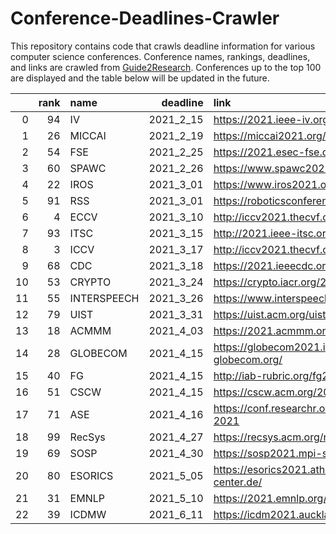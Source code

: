 # Conference-Deadlines-Crawler

This repository contains code that crawls deadline information for various computer science conferences. 
Conference names, rankings, deadlines, and links are crawled from [Guide2Research](https://www.guide2research.com/topconf/).
Conferences up to the top 100 are displayed and the table below will be updated in the future.

|    |   rank | name        |   deadline | link                                     |
|---:|-------:|:------------|-----------:|:-----------------------------------------|
|  0 |     94 | IV          |  2021_2_15 | https://2021.ieee-iv.org/                |
|  1 |     26 | MICCAI      |  2021_2_19 | https://miccai2021.org/en/               |
|  2 |     54 | FSE         |  2021_2_25 | https://2021.esec-fse.org/               |
|  3 |     60 | SPAWC       |  2021_2_26 | https://www.spawc2021.com/               |
|  4 |     22 | IROS        |  2021_3_01 | https://www.iros2021.org/                |
|  5 |     91 | RSS         |  2021_3_01 | https://roboticsconference.org/          |
|  6 |      4 | ECCV        |  2021_3_10 | http://iccv2021.thecvf.com/              |
|  7 |     93 | ITSC        |  2021_3_15 | http://2021.ieee-itsc.org/               |
|  8 |      3 | ICCV        |  2021_3_17 | http://iccv2021.thecvf.com/home          |
|  9 |     68 | CDC         |  2021_3_18 | https://2021.ieeecdc.org/                |
| 10 |     53 | CRYPTO      |  2021_3_24 | https://crypto.iacr.org/2021/            |
| 11 |     55 | INTERSPEECH |  2021_3_26 | https://www.interspeech2021.org/         |
| 12 |     79 | UIST        |  2021_3_31 | https://uist.acm.org/uist2021/           |
| 13 |     18 | ACMMM       |  2021_4_03 | https://2021.acmmm.org/                  |
| 14 |     28 | GLOBECOM    |  2021_4_15 | https://globecom2021.ieee-globecom.org/  |
| 15 |     40 | FG          |  2021_4_15 | http://iab-rubric.org/fg2021/            |
| 16 |     51 | CSCW        |  2021_4_15 | https://cscw.acm.org/2021/               |
| 17 |     71 | ASE         |  2021_4_16 | https://conf.researchr.org/home/ase-2021 |
| 18 |     99 | RecSys      |  2021_4_27 | https://recsys.acm.org/recsys21/         |
| 19 |     69 | SOSP        |  2021_4_30 | https://sosp2021.mpi-sws.org/            |
| 20 |     80 | ESORICS     |  2021_5_05 | https://esorics2021.athene-center.de/    |
| 21 |     31 | EMNLP       |  2021_5_10 | https://2021.emnlp.org/                  |
| 22 |     39 | ICDMW       |  2021_6_11 | https://icdm2021.auckland.ac.nz/         |
